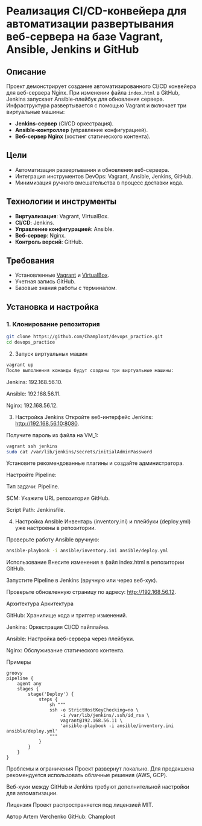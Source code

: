 # Реализация CI/CD-конвейера для автоматизации развертывания веб-сервера на базе Vagrant, Ansible, Jenkins и GitHub


## Описание
Проект демонстрирует создание автоматизированного CI/CD конвейера для веб-сервера Nginx. При изменении файла `index.html` в GitHub, Jenkins запускает Ansible-плейбук для обновления сервера. Инфраструктура развертывается с помощью Vagrant и включает три виртуальные машины:
- **Jenkins-сервер** (CI/CD оркестрация).
- **Ansible-контроллер** (управление конфигурацией).
- **Веб-сервер Nginx** (хостинг статического контента).

## Цели
- Автоматизация развертывания и обновления веб-сервера.
- Интеграция инструментов DevOps: Vagrant, Ansible, Jenkins, GitHub.
- Минимизация ручного вмешательства в процесс доставки кода.

## Технологии и инструменты
- **Виртуализация**: Vagrant, VirtualBox.
- **CI/CD**: Jenkins.
- **Управление конфигурацией**: Ansible.
- **Веб-сервер**: Nginx.
- **Контроль версий**: GitHub.

## Требования
- Установленные [Vagrant](https://www.vagrantup.com/) и [VirtualBox](https://www.virtualbox.org/).
- Учетная запись GitHub.
- Базовые знания работы с терминалом.

## Установка и настройка

### 1. Клонирование репозитория
```bash
git clone https://github.com/Champloot/devops_practice.git
cd devops_practice
```
2. Запуск виртуальных машин
```bash
vagrant up
После выполнения команды будут созданы три виртуальные машины:
```
Jenkins: 192.168.56.10.

Ansible: 192.168.56.11.

Nginx: 192.168.56.12.

3. Настройка Jenkins
Откройте веб-интерфейс Jenkins: http://192.168.56.10:8080.

Получите пароль из файла на VM_1:

```bash
vagrant ssh jenkins
sudo cat /var/lib/jenkins/secrets/initialAdminPassword
```
Установите рекомендованные плагины и создайте администратора.

Настройте Pipeline:

Тип задачи: Pipeline.

SCM: Укажите URL репозитория GitHub.

Script Path: Jenkinsfile.

4. Настройка Ansible
Инвентарь (inventory.ini) и плейбуки (deploy.yml) уже настроены в репозитории.

Проверьте работу Ansible вручную:

```bash
ansible-playbook -i ansible/inventory.ini ansible/deploy.yml
```
Использование
Внесите изменения в файл index.html в репозитории GitHub.

Запустите Pipeline в Jenkins (вручную или через веб-хук).

Проверьте обновленную страницу по адресу: http://192.168.56.12.

Архитектура
Архитектура

GitHub: Хранилище кода и триггер изменений.

Jenkins: Оркестрация CI/CD пайплайна.

Ansible: Настройка веб-сервера через плейбуки.

Nginx: Обслуживание статического контента.

Примеры
```Jenkinsfile
groovy
pipeline {
    agent any
    stages {
        stage('Deploy') {
            steps {
                sh """
                ssh -o StrictHostKeyChecking=no \
                    -i /var/lib/jenkins/.ssh/id_rsa \
                    vagrant@192.168.56.11 \
                    'ansible-playbook -i ansible/inventory.ini ansible/deploy.yml'
                """
            }
        }
    }
}
```
Проблемы и ограничения
Проект развернут локально. Для продакшена рекомендуется использовать облачные решения (AWS, GCP).

Веб-хуки между GitHub и Jenkins требуют дополнительной настройки для автоматизации.

Лицензия
Проект распространяется под лицензией MIT.

Автор
Artem Verchenko
GitHub: Champloot
